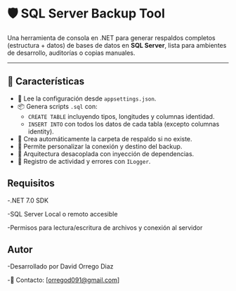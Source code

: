 # 🛡️ SQL Server Backup Tool

Una herramienta de consola en .NET para generar respaldos completos (estructura + datos) de bases de datos en **SQL Server**, lista para ambientes de desarrollo, auditorías o copias manuales.

---

## 📌 Características

- 🔧 Lee la configuración desde `appsettings.json`.
- 📦 Genera scripts `.sql` con:
  - `CREATE TABLE` incluyendo tipos, longitudes y columnas identidad.
  - `INSERT INTO` con todos los datos de cada tabla (excepto columnas identity).
- 📁 Crea automáticamente la carpeta de respaldo si no existe.
- 🔄 Permite personalizar la conexión y destino del backup.
- 🧱 Arquitectura desacoplada con inyección de dependencias.
- 🧾 Registro de actividad y errores con `ILogger`.


 ## Requisitos

-.NET 7.0 SDK

-SQL Server Local o remoto accesible

-Permisos para lectura/escritura de archivos y conexión al servidor

## Autor

-Desarrollado por David Orrego Diaz

-📧 Contacto: [orregod091@gmail.com]
